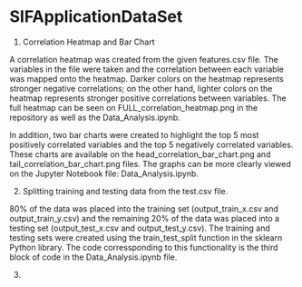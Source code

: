 # SIFApplicationDataSet

1. Correlation Heatmap and Bar Chart

A correlation heatmap was created from the given features.csv file. 
The variables in the file were taken and the correlation between each variable was mapped onto the heatmap.
Darker colors on the heatmap represents stronger negative correlations; on the other hand, lighter colors on the heatmap represents stronger positive correlations between variables.
The full heatmap can be seen on FULL_correlation_heatmap.png in the repository as well as the Data_Analysis.ipynb.

In addition, two bar charts were created to highlight the top 5 most positively correlated variables and the top 5 negatively correlated variables.
These charts are available on the head_correlation_bar_chart.png and tail_correlation_bar_chart.png files. The graphs can be more clearly viewed on the Jupyter Notebook file: Data_Analysis.ipynb.

2. Splitting training and testing data from the test.csv file. 

80% of the data was placed into the training set (output_train_x.csv and output_train_y.csv) and the remaining 20% of the data was placed into a testing set (output_test_x.csv and output_test_y.csv). The training and testing sets were created using the train_test_split function in the sklearn Python library. The code corressponding to this functionality is the third block of code in the Data_Analysis.ipynb file.

3. 


